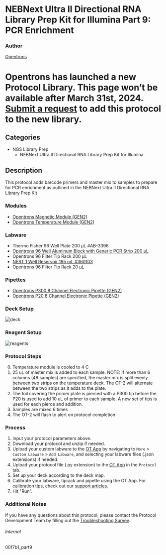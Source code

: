 # NEBNext Ultra II Directional RNA Library Prep Kit for Illumina Part 9: PCR Enrichment


### Author
[Opentrons](https://opentrons.com/)



# Opentrons has launched a new Protocol Library. This page won’t be available after March 31st, 2024. [Submit a request](https://docs.google.com/forms/d/e/1FAIpQLSdYYp9QCKow4nn0KlCVsMS3HX0eJ0N9O7-erajKvcpT0lWbSg/viewform) to add this protocol to the new library.

## Categories
* NGS Library Prep
	* NEBNext Ultra II Directional RNA Library Prep Kit for Illumina


## Description
This protocol adds barcode primers and master mix to samples to prepare for PCR enrichment as outlined in the NEBNext Ultra II Directional RNA Library Prep Kit


### Modules
* [Opentrons Magnetic Module (GEN2)](https://shop.opentrons.com/magnetic-module-gen2/)
* [Opentrons Temperature Module (GEN2)](https://shop.opentrons.com/temperature-module-gen2/)


### Labware
* Thermo Fisher 96 Well Plate 200 µL #AB-3396
* [Opentrons 96 Well Aluminum Block with Generic PCR Strip 200 µL](https://shop.opentrons.com/collections/hardware-modules/products/aluminum-block-set)
* Opentrons 96 Filter Tip Rack 200 µL
* [NEST 1 Well Reservoir 195 mL #360103](http://www.cell-nest.com/page94?_l=en&product_id=102)
* Opentrons 96 Filter Tip Rack 20 µL


### Pipettes
* [Opentrons P300 8 Channel Electronic Pipette (GEN2)](https://shop.opentrons.com/8-channel-electronic-pipette/)
* [Opentrons P20 8 Channel Electronic Pipette (GEN2)](https://shop.opentrons.com/8-channel-electronic-pipette/)


### Deck Setup
![deck](https://opentrons-protocol-library-website.s3.amazonaws.com/custom-README-images/00f7b1/Part+9/deck.png)


### Reagent Setup
![reagents](https://opentrons-protocol-library-website.s3.amazonaws.com/custom-README-images/00f7b1/Part+9/reagents.png)


### Protocol Steps
0. Temperature module is cooled to 4 C
1. 25 uL of master mix is added to each sample. NOTE: If more than 6 columns (48 samples) are specified, the master mix is split evenly between two strips on the temperature deck. The OT-2 will alternate between the two strips as it adds to the plate.
2. The foil covering the primer plate is pierced with a P300 tip before the P20 is used to add 10 uL of primer to each sample. A new set of tips is used for each pierce and addition.
3. Samples are mixed 6 times
4. The OT-2 will flash to alert on protocol completion


### Process
1. Input your protocol parameters above.
2. Download your protocol and unzip if needed.
3. Upload your custom labware to the [OT App](https://opentrons.com/ot-app) by navigating to `More` > `Custom Labware` > `Add Labware`, and selecting your labware files (.json extensions) if needed.
4. Upload your protocol file (.py extension) to the [OT App](https://opentrons.com/ot-app) in the `Protocol` tab.
5. Set up your deck according to the deck map.
6. Calibrate your labware, tiprack and pipette using the OT App. For calibration tips, check out our [support articles](https://support.opentrons.com/en/collections/1559720-guide-for-getting-started-with-the-ot-2).
7. Hit "Run".


### Additional Notes
If you have any questions about this protocol, please contact the Protocol Development Team by filling out the [Troubleshooting Survey](https://protocol-troubleshooting.paperform.co/).


###### Internal
00f7b1_part9
